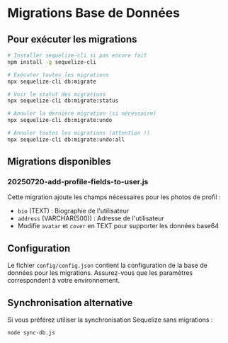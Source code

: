 # Migrations Base de Données

## Pour exécuter les migrations

```bash
# Installer sequelize-cli si pas encore fait
npm install -g sequelize-cli

# Exécuter toutes les migrations
npx sequelize-cli db:migrate

# Voir le statut des migrations
npx sequelize-cli db:migrate:status

# Annuler la dernière migration (si nécessaire)
npx sequelize-cli db:migrate:undo

# Annuler toutes les migrations (attention !)
npx sequelize-cli db:migrate:undo:all
```

## Migrations disponibles

### 20250720-add-profile-fields-to-user.js
Cette migration ajoute les champs nécessaires pour les photos de profil :
- `bio` (TEXT) : Biographie de l'utilisateur
- `address` (VARCHAR(500)) : Adresse de l'utilisateur  
- Modifie `avatar` et `cover` en TEXT pour supporter les données base64

## Configuration

Le fichier `config/config.json` contient la configuration de la base de données pour les migrations.
Assurez-vous que les paramètres correspondent à votre environnement.

## Synchronisation alternative

Si vous préférez utiliser la synchronisation Sequelize sans migrations :

```bash
node sync-db.js
```
